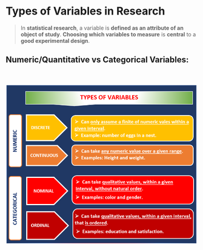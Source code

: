 # Types of Variables in Research

> In **statistical research**, a variable is **defined as an attribute of an object of study**. **Choosing which variables to measure** is **central** to a **good experimental design**.<br>

## Numeric/Quantitative vs Categorical Variables:
<br><br>
![Types of Variables](Image/TYPES%20OF%20VARIABLES.png)
